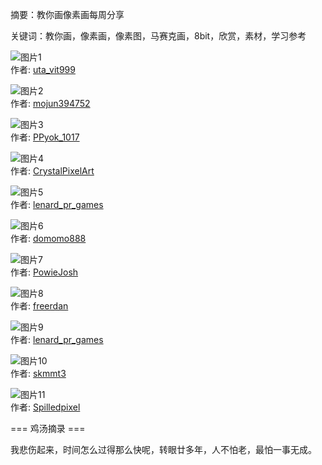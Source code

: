 摘要：教你画像素画每周分享  

关键词：教你画，像素画，像素图，马赛克画，8bit，欣赏，素材，学习参考  


![图片1](https://pbs.twimg.com/media/G0JaxVBbUAEAgtG?format=png&name=900x900)  
作者: [uta_vit999](https://x.com/uta_vit999)  

![图片2](https://pbs.twimg.com/media/G0Kvv5EbUAYfgZh?format=png&name=small)  
作者: [mojun394752](https://x.com/mojun394752)  

![图片3](https://pbs.twimg.com/media/G0MKGjSbUAEf0Sn?format=png&name=medium)  
作者: [PPyok_1017](https://x.com/PPyok_1017)  

![图片4](https://pbs.twimg.com/media/G0EnV10W4AEwodm?format=png&name=900x900)  
作者: [CrystalPixelArt](https://x.com/CrystalPixelArt)  

![图片5](https://pbs.twimg.com/media/G0DpkU8a8AAio_a?format=png&name=medium)  
作者: [lenard_pr_games](https://x.com/lenard_pr_games)  

![图片6](https://pbs.twimg.com/media/G0J5UA6bcAAslk_?format=jpg&name=900x900)  
作者: [domomo888](https://x.com/domomo888)  

![图片7](https://pbs.twimg.com/media/G0Ftnh8bAAA69T3?format=png&name=900x900)  
作者: [PowieJosh](https://x.com/PowieJosh)  

![图片8](https://pbs.twimg.com/media/G0I7Y5AbAAAFOe9?format=png&name=900x900)  
作者: [freerdan](https://x.com/freerdan)  

![图片9](https://pbs.twimg.com/media/G0ELgGjacAAt_V1?format=png&name=medium)  
作者: [lenard_pr_games](https://x.com/lenard_pr_games)  

![图片10](https://pbs.twimg.com/media/G0KPBZMbUAQHUrR?format=png&name=900x900)  
作者: [skmmt3](https://x.com/skmmt3)  

![图片11](https://pbs.twimg.com/media/G0KqppyWwAAHj0i?format=png&name=medium)  
作者: [Spilledpixel](https://x.com/Spilledpixel)  

=== 鸡汤摘录 ===  

我悲伤起来，时间怎么过得那么快呢，转眼廿多年，人不怕老，最怕一事无成。